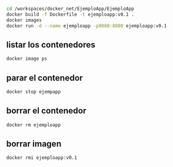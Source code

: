 

```bash
cd /workspaces/docker_net/EjemploApp/EjemploApp
docker build -f Dockerfile -t ejemploapp:v0.1 .
docker images
docker run -d --name ejemploapp -p8080:8080 ejemploapp:v0.1
```


## listar los contenedores 
```bash
docker image ps
```

## parar el contenedor
```bash
docker stop ejempapp
```

## borrar el contenedor
```bash
docker rm ejemploapp
```

## borrar imagen
```bash
docker rmi ejemploapp:v0.1
```
